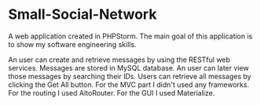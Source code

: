 # Small-Social-Network
A web application created in PHPStorm. The main goal of this application is to show my software engineering skills.

An user can create and retrieve messages by using the RESTful web services. Messages are stored in MySQL database. An user can later view those messages by searching their IDs. Users can retrieve all messages by clicking the Get All button. For the MVC part I didn't used any frameworks. For the routing I used AltoRouter. For the GUI I used Materialize.  
